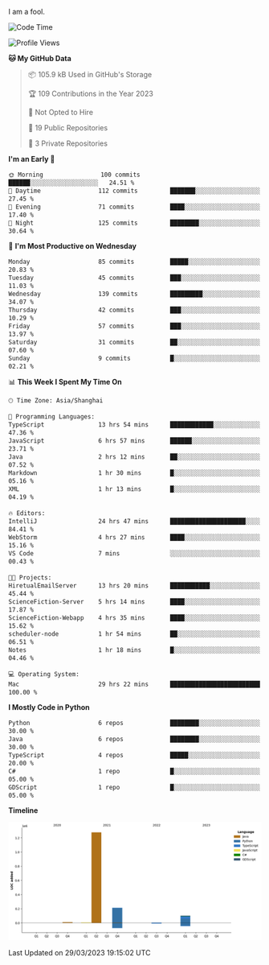 I am a fool.

<!--START_SECTION:waka-->
![Code Time](http://img.shields.io/badge/Code%20Time-235%20hrs%209%20mins-blue)

![Profile Views](http://img.shields.io/badge/Profile%20Views-1-blue)

**🐱 My GitHub Data** 

> 📦 105.9 kB Used in GitHub's Storage 
 > 
> 🏆 109 Contributions in the Year 2023
 > 
> 🚫 Not Opted to Hire
 > 
> 📜 19 Public Repositories 
 > 
> 🔑 3 Private Repositories 
 > 
**I'm an Early 🐤** 

```text
🌞 Morning                100 commits         ██████░░░░░░░░░░░░░░░░░░░   24.51 % 
🌆 Daytime                112 commits         ███████░░░░░░░░░░░░░░░░░░   27.45 % 
🌃 Evening                71 commits          ████░░░░░░░░░░░░░░░░░░░░░   17.40 % 
🌙 Night                  125 commits         ████████░░░░░░░░░░░░░░░░░   30.64 % 
```
📅 **I'm Most Productive on Wednesday** 

```text
Monday                   85 commits          █████░░░░░░░░░░░░░░░░░░░░   20.83 % 
Tuesday                  45 commits          ███░░░░░░░░░░░░░░░░░░░░░░   11.03 % 
Wednesday                139 commits         █████████░░░░░░░░░░░░░░░░   34.07 % 
Thursday                 42 commits          ███░░░░░░░░░░░░░░░░░░░░░░   10.29 % 
Friday                   57 commits          ███░░░░░░░░░░░░░░░░░░░░░░   13.97 % 
Saturday                 31 commits          ██░░░░░░░░░░░░░░░░░░░░░░░   07.60 % 
Sunday                   9 commits           █░░░░░░░░░░░░░░░░░░░░░░░░   02.21 % 
```


📊 **This Week I Spent My Time On** 

```text
🕑︎ Time Zone: Asia/Shanghai

💬 Programming Languages: 
TypeScript               13 hrs 54 mins      ████████████░░░░░░░░░░░░░   47.36 % 
JavaScript               6 hrs 57 mins       ██████░░░░░░░░░░░░░░░░░░░   23.71 % 
Java                     2 hrs 12 mins       ██░░░░░░░░░░░░░░░░░░░░░░░   07.52 % 
Markdown                 1 hr 30 mins        █░░░░░░░░░░░░░░░░░░░░░░░░   05.16 % 
XML                      1 hr 13 mins        █░░░░░░░░░░░░░░░░░░░░░░░░   04.19 % 

🔥 Editors: 
IntelliJ                 24 hrs 47 mins      █████████████████████░░░░   84.41 % 
WebStorm                 4 hrs 27 mins       ████░░░░░░░░░░░░░░░░░░░░░   15.16 % 
VS Code                  7 mins              ░░░░░░░░░░░░░░░░░░░░░░░░░   00.43 % 

🐱‍💻 Projects: 
HiretualEmailServer      13 hrs 20 mins      ███████████░░░░░░░░░░░░░░   45.44 % 
ScienceFiction-Server    5 hrs 14 mins       ████░░░░░░░░░░░░░░░░░░░░░   17.87 % 
ScienceFiction-Webapp    4 hrs 35 mins       ████░░░░░░░░░░░░░░░░░░░░░   15.62 % 
scheduler-node           1 hr 54 mins        ██░░░░░░░░░░░░░░░░░░░░░░░   06.51 % 
Notes                    1 hr 18 mins        █░░░░░░░░░░░░░░░░░░░░░░░░   04.46 % 

💻 Operating System: 
Mac                      29 hrs 22 mins      █████████████████████████   100.00 % 
```

**I Mostly Code in Python** 

```text
Python                   6 repos             ████████░░░░░░░░░░░░░░░░░   30.00 % 
Java                     6 repos             ████████░░░░░░░░░░░░░░░░░   30.00 % 
TypeScript               4 repos             █████░░░░░░░░░░░░░░░░░░░░   20.00 % 
C#                       1 repo              █░░░░░░░░░░░░░░░░░░░░░░░░   05.00 % 
GDScript                 1 repo              █░░░░░░░░░░░░░░░░░░░░░░░░   05.00 % 
```



**Timeline**

![Lines of Code chart](https://raw.githubusercontent.com/VeejaLiu/VeejaLiu/master/assets/bar_graph.png)


 Last Updated on 29/03/2023 19:15:02 UTC
<!--END_SECTION:waka-->
